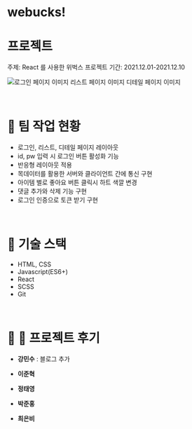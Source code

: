 # webucks!


#  프로젝트 

주제: React 를 사용한 위벅스 프로젝트
기간: 2021.12.01-2021.12.10

![로그인 페이지 이미지](https://user-images.githubusercontent.com/87692499/144550972-19eb1802-ba10-47a6-84b1-7d7ccc5b151a.gif)
리스트 페이지 이미지
디테일 페이지 이미지

<br>

# 🍓 팀 작업 현황

- 로그인, 리스트, 디테일 페이지 레이아웃
- id, pw 입력 시 로그인 버튼 활성화 기능
- 반응형 레이아웃 적용
- 목데이터를 활용한 서버와 클라이언트 간에 통신 구현
- 아이템 별로 좋아요 버튼 클릭시 하트 색깔 변경
- 댓글 추가와 삭제 기능 구현
- 로그인 인증으로 토큰 받기 구현

<br>

# 🔧 기술 스택
- HTML, CSS
- Javascript(ES6+)
- React
- SCSS
- Git

<br>

# 🤢 🤬 프로젝트 후기

- **강민수** : 블로그 추가

- **이준혁**

- **정태영**

- **박준홍**

- **최은비**
